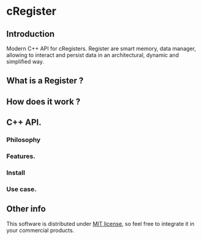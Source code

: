# cRegister

## Introduction

Modern C++ API for cRegisters. Register are smart memory, data manager, allowing to interact and persist data in an architectural, dynamic and simplified way.

## What is a Register ?

## How does it work ?

## C++ API.

### Philosophy 

### Features.

### Install

### Use case.

## Other info

This software is distributed under [MIT license](http://www.opensource.org/licenses/mit-license.php),
 so feel free to integrate it in your commercial products.

